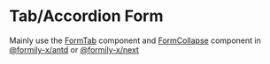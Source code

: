 # Tab/Accordion Form

Mainly use the [FormTab](https://antd.formilyjs.org/components/form-tab) component and [FormCollapse](https://antd.formilyjs.org/components/form-collapse) component in [@formily-x/antd](https://antd.formilyjs.org) or [@formily-x/next](https://fusion.formilyjs.org)

